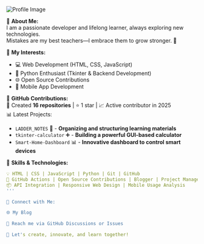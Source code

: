 ![Profile Image](https://bing.com/th/id/BCO.ac7bebd9-c167-419e-a572-986f2d07969e.png)


🔹 **About Me:**  
I am a passionate developer and lifelong learner, always exploring new technologies.  
Mistakes are my best teachers—I embrace them to grow stronger. 🚀  

🔹 **My Interests:**  
- 💻 Web Development (HTML, CSS, JavaScript)  
- 🐍 Python Enthusiast (Tkinter & Backend Development)  
- 🌐 Open Source Contributions  
- 📱 Mobile App Development  

🔹 **GitHub Contributions:**  
📌 Created **16 repositories** | ⭐ 1 star | 📈 Active contributor in 2025  
📊 Latest Projects:  
- `LADDER_NOTES` 📒 - **Organizing and structuring learning materials**  
- `tkinter-calculator` ➕ - **Building a powerful GUI-based calculator**  
- `Smart-Home-Dashboard` 📊 - **Innovative dashboard to control smart devices**  

🔹 **Skills & Technologies:**  
```yaml
💡 HTML | CSS | JavaScript | Python | Git | GitHub
🔧 GitHub Actions | Open Source Contributions | Blogger | Project Management
📦 API Integration | Responsive Web Design | Mobile Usage Analysis
'''

🔹 Connect with Me:

🌐 My Blog

📧 Reach me via GitHub Discussions or Issues

🚀 Let's create, innovate, and learn together!
